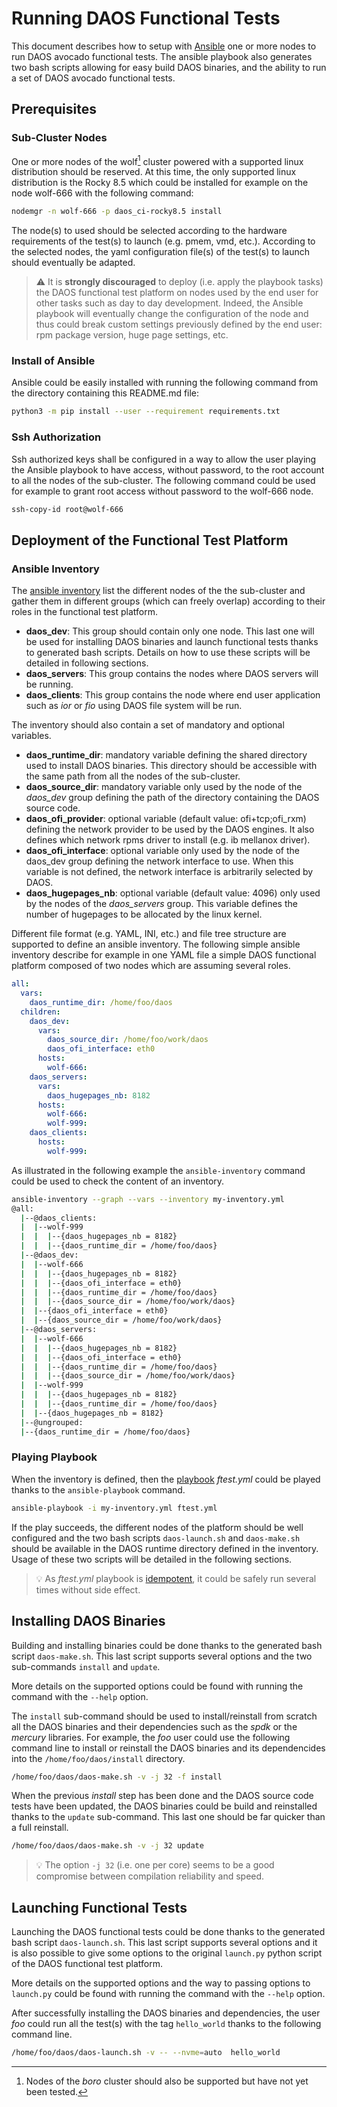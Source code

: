 # Running DAOS Functional Tests

This document describes how to setup with [Ansible](https://www.ansible.com/) one or more nodes to
run DAOS avocado functional tests.  The ansible playbook also generates two bash scripts allowing
for easy build DAOS binaries, and the ability to run a set of DAOS avocado functional tests.

## Prerequisites

### Sub-Cluster Nodes

One or more nodes of the wolf[^1] cluster powered with a supported linux distribution should be
reserved. At this time, the only supported linux distribution is the Rocky 8.5 which could be
installed for example on the node wolf-666 with the following command:

```bash
nodemgr -n wolf-666 -p daos_ci-rocky8.5 install
```

The node(s) to used should be selected according to the hardware requirements of the test(s) to
launch (e.g. pmem, vmd, etc.).  According to the selected nodes, the yaml configuration file(s) of
the test(s) to launch should eventually be adapted.

> :warning: It is **strongly discouraged** to deploy (i.e. apply the playbook tasks) the DAOS
> functional test platform on nodes used by the end user for other tasks such as day to day
> development.  Indeed, the Ansible playbook will eventually change the configuration of the node
> and thus could break custom settings previously defined by the end user:  rpm package version,
> huge page settings, etc.

[^1]: Nodes of the *boro* cluster should also be supported but have not yet been tested.

### Install of Ansible

Ansible could be easily installed with running the following command from the directory containing
this README.md file:

```bash
python3 -m pip install --user --requirement requirements.txt
```

### Ssh Authorization

Ssh authorized keys shall be configured in a way to allow the user playing the Ansible playbook
to have access, without password, to the root account to all the nodes of the sub-cluster.  The
following command could be used for example to grant root access without password to the wolf-666
node.

```bash
ssh-copy-id root@wolf-666
```
## Deployment of the Functional Test Platform

### Ansible Inventory

The [ansible inventory](https://docs.ansible.com/ansible/latest/user_guide/intro_inventory.html)
list the different nodes of the the sub-cluster and gather them in different groups (which can
freely overlap) according to their roles in the functional test platform.
- **daos\_dev**: This group should contain only one node.  This last one will be used for installing
  DAOS binaries and launch functional tests thanks to generated bash scripts.  Details on how to use
  these scripts will be detailed in following sections.
- **daos\_servers**: This group contains the nodes where DAOS servers will be running.
- **daos\_clients**: This group contains the node where end user application such as *ior* or *fio*
  using DAOS file system will be run.

The inventory should also contain a set of mandatory and optional variables.
- **daos\_runtime\_dir**: mandatory variable defining the shared directory used to install DAOS
  binaries. This directory should be accessible with the same path from all the nodes of the
  sub-cluster.
- **daos\_source\_dir**: mandatory variable only used by the node of the *daos\_dev* group defining
  the path of the directory containing the DAOS source code.
- **daos\_ofi\_provider**: optional variable (default value: ofi+tcp;ofi_rxm) defining the network
  provider to be used by the DAOS engines.  It also defines which network rpms driver to install
  (e.g. ib mellanox driver).
- **daos\_ofi\_interface**: optional variable only used by the node of the daos\_dev group defining
  the network interface to use.  When this variable is not defined, the network interface is
  arbitrarily selected by DAOS.
- **daos\_hugepages\_nb**: optional variable (default value: 4096) only used by the nodes of the
  *daos\_servers* group.  This variable defines the number of hugepages to be allocated by the linux
  kernel.

Different file format (e.g. YAML, INI, etc.) and file tree structure are supported to define an
ansible inventory.  The following simple ansible inventory describe for example in one YAML file
a simple DAOS functional platform composed of two nodes which are assuming several roles.

```yaml
all:
  vars:
    daos_runtime_dir: /home/foo/daos
  children:
    daos_dev:
      vars:
        daos_source_dir: /home/foo/work/daos
        daos_ofi_interface: eth0
      hosts:
        wolf-666:
    daos_servers:
      vars:
        daos_hugepages_nb: 8182
      hosts:
        wolf-666:
        wolf-999:
    daos_clients:
      hosts:
        wolf-999:
```

As illustrated in the following example the `ansible-inventory` command could be used to check the
content of an inventory.
```bash
ansible-inventory --graph --vars --inventory my-inventory.yml
@all:
  |--@daos_clients:
  |  |--wolf-999
  |  |  |--{daos_hugepages_nb = 8182}
  |  |  |--{daos_runtime_dir = /home/foo/daos}
  |--@daos_dev:
  |  |--wolf-666
  |  |  |--{daos_hugepages_nb = 8182}
  |  |  |--{daos_ofi_interface = eth0}
  |  |  |--{daos_runtime_dir = /home/foo/daos}
  |  |  |--{daos_source_dir = /home/foo/work/daos}
  |  |--{daos_ofi_interface = eth0}
  |  |--{daos_source_dir = /home/foo/work/daos}
  |--@daos_servers:
  |  |--wolf-666
  |  |  |--{daos_hugepages_nb = 8182}
  |  |  |--{daos_ofi_interface = eth0}
  |  |  |--{daos_runtime_dir = /home/foo/daos}
  |  |  |--{daos_source_dir = /home/foo/work/daos}
  |  |--wolf-999
  |  |  |--{daos_hugepages_nb = 8182}
  |  |  |--{daos_runtime_dir = /home/foo/daos}
  |  |--{daos_hugepages_nb = 8182}
  |--@ungrouped:
  |--{daos_runtime_dir = /home/foo/daos}
```

### Playing Playbook

When the inventory is defined, then the
[playbook](https://docs.ansible.com/ansible/latest/user_guide/playbooks_intro.html)
*ftest.yml* could be played thanks to the `ansible-playbook` command.

```bash
ansible-playbook -i my-inventory.yml ftest.yml
```

If the play succeeds, the different nodes of the platform should be well configured and the two bash
scripts `daos-launch.sh` and `daos-make.sh` should be available in the DAOS runtime directory
defined in the inventory. Usage of these two scripts will be detailed in the following sections.

> :bulb: As *ftest.yml* playbook is
> [idempotent](https://docs.ansible.com/ansible/latest/reference_appendices/glossary.html#term-Idempotency),
> it could be safely run several times without side effect.

## Installing DAOS Binaries

Building and installing binaries could be done thanks to the generated bash script `daos-make.sh`.
This last script supports several options and the two sub-commands `install` and `update`.

More details on the supported options could be found with running the command with the `--help`
option.

The `install` sub-command should be used to install/reinstall from scratch all the DAOS binaries and
their dependencies such as the *spdk* or the *mercury* libraries. For example, the *foo* user could
use the following command line to install or reinstall the DAOS binaries and its dependencides into
the `/home/foo/daos/install` directory.

```bash
/home/foo/daos/daos-make.sh -v -j 32 -f install
```

When the previous *install* step has been done and the DAOS source code tests have been updated, the
DAOS binaries could be build and reinstalled thanks to the `update` sub-command.  This last one
should be far quicker than a full reinstall.

```bash
/home/foo/daos/daos-make.sh -v -j 32 update
```

> :bulb: The option `-j 32` (i.e. one per core) seems to be a good compromise between compilation
> reliability and speed.

## Launching Functional Tests

Launching the DAOS functional tests could be done thanks to the generated bash script
`daos-launch.sh`. This last script supports several options and it is also possible to give some
options to the original `launch.py` python script of the DAOS functional test platform.

More details on the supported options and the way to passing options to `launch.py` could be found
with running the command with the `--help` option.

After successfully installing the DAOS binaries and dependencies, the user *foo* could run all the
test(s) with the tag `hello_world` thanks to the following command line.


```bash
/home/foo/daos/daos-launch.sh -v -- --nvme=auto  hello_world
```
